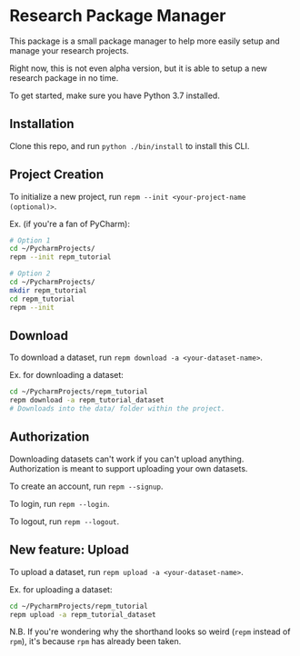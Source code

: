 Research Package Manager
=========

This package is a small package manager to help more easily setup
and manage your research projects.

Right now, this is not even alpha version, but it is able to setup a new research
package in no time.

To get started, make sure you have Python 3.7 installed.

## Installation
Clone this repo, and run `python ./bin/install` to install this CLI.

## Project Creation
To initialize a new project, run `repm --init <your-project-name (optional)>`.

Ex. (if you're a fan of PyCharm):
```bash
# Option 1
cd ~/PycharmProjects/
repm --init repm_tutorial

# Option 2
cd ~/PycharmProjects/
mkdir repm_tutorial
cd repm_tutorial
repm --init
```

## Download
To download a dataset, run `repm download -a <your-dataset-name>`.

Ex. for downloading a dataset:
```bash
cd ~/PycharmProjects/repm_tutorial
repm download -a repm_tutorial_dataset
# Downloads into the data/ folder within the project.
```

## Authorization
Downloading datasets can't work if you can't upload anything.
Authorization is meant to support uploading your own datasets.

To create an account, run `repm --signup`.

To login, run `repm --login`.

To logout, run `repm --logout`.

## New feature: Upload
To upload a dataset, run `repm upload -a <your-dataset-name>`.

Ex. for uploading a dataset:
```bash
cd ~/PycharmProjects/repm_tutorial
repm upload -a repm_tutorial_dataset
```

N.B. If you're wondering why the shorthand looks so weird (`repm` instead of `rpm`),
it's because `rpm` has already been taken.
